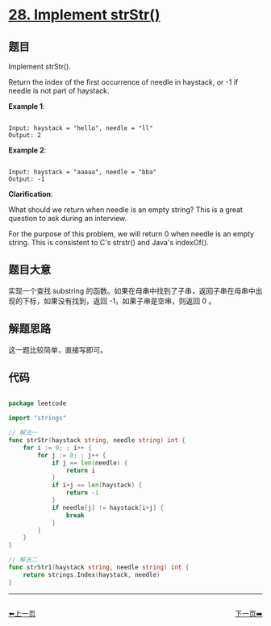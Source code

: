 # [28. Implement strStr()](https://leetcode.com/problems/implement-strstr/)

## 题目

Implement strStr().

Return the index of the first occurrence of needle in haystack, or -1 if needle is not part of haystack.


**Example 1**:

```

Input: haystack = "hello", needle = "ll"
Output: 2

```

**Example 2**:

```

Input: haystack = "aaaaa", needle = "bba"
Output: -1

```

**Clarification**:  

What should we return when needle is an empty string? This is a great question to ask during an interview.

For the purpose of this problem, we will return 0 when needle is an empty string. This is consistent to C's strstr() and Java's indexOf().

## 题目大意


实现一个查找 substring 的函数。如果在母串中找到了子串，返回子串在母串中出现的下标，如果没有找到，返回 -1，如果子串是空串，则返回 0 。

## 解题思路

这一题比较简单，直接写即可。

## 代码

```go

package leetcode

import "strings"

// 解法一
func strStr(haystack string, needle string) int {
	for i := 0; ; i++ {
		for j := 0; ; j++ {
			if j == len(needle) {
				return i
			}
			if i+j == len(haystack) {
				return -1
			}
			if needle[j] != haystack[i+j] {
				break
			}
		}
	}
}

// 解法二
func strStr1(haystack string, needle string) int {
	return strings.Index(haystack, needle)
}


```














----------------------------------------------
<div style="display: flex;justify-content: space-between;align-items: center;">
<p><a href="https://books.halfrost.com/leetcode/ChapterFour/0027.Remove-Element/">⬅️上一页</a></p>
<p><a href="https://books.halfrost.com/leetcode/ChapterFour/0029.Divide-Two-Integers/">下一页➡️</a></p>
</div>
